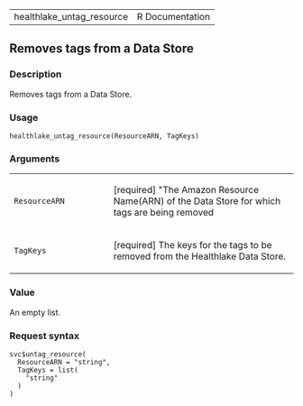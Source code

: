 <table style="width: 100%;">
<tbody>
<tr class="odd">
<td>healthlake_untag_resource</td>
<td style="text-align: right;">R Documentation</td>
</tr>
</tbody>
</table>

## Removes tags from a Data Store

### Description

Removes tags from a Data Store.

### Usage

    healthlake_untag_resource(ResourceARN, TagKeys)

### Arguments

<table>
<colgroup>
<col style="width: 35%" />
<col style="width: 65%" />
</colgroup>
<tbody>
<tr class="odd">
<td><code
id="healthlake_untag_resource_:_ResourceARN">ResourceARN</code></td>
<td><p>[required] "The Amazon Resource Name(ARN) of the Data Store for
which tags are being removed</p></td>
</tr>
<tr class="even">
<td><code id="healthlake_untag_resource_:_TagKeys">TagKeys</code></td>
<td><p>[required] The keys for the tags to be removed from the
Healthlake Data Store.</p></td>
</tr>
</tbody>
</table>

### Value

An empty list.

### Request syntax

    svc$untag_resource(
      ResourceARN = "string",
      TagKeys = list(
        "string"
      )
    )
